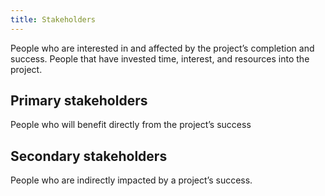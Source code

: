 ```yaml
---
title: Stakeholders
---
```

People who are interested in and affected by the project’s completion and success.
People that have invested time, interest, and resources into the project.

## Primary stakeholders
People who will benefit directly from the project’s success

## Secondary stakeholders
People who are indirectly impacted by a project’s success.